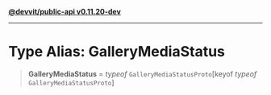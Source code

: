 [**@devvit/public-api v0.11.20-dev**](../../README.md)

---

# Type Alias: GalleryMediaStatus

> **GalleryMediaStatus** = _typeof_ `GalleryMediaStatusProto`\[keyof _typeof_ `GalleryMediaStatusProto`\]
